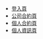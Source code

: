 - [登入頁](https://iotalh.github.io/Digital-Identity-Project/index.html)
- [公司合約頁](https://iotalh.github.io/Digital-Identity-Project/companyContracts.html)
- [個人合約頁](https://iotalh.github.io/Digital-Identity-Project/contractList.html)
- [個人資訊頁](https://iotalh.github.io/Digital-Identity-Project/userInfo.html)
